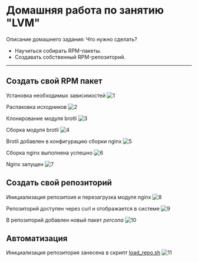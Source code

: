 # Домашняя работа по занятию "LVM"
Описание домашнего задания:
Что нужно сделать?

- Научиться собирать RPM-пакеты.
- Создавать собственный RPM-репозиторий.

--- 
## Создать свой RPM пакет
Установка необходимых зависимостей 
![1](./images/1.png)

Распаковка исходников 
![2](./images/2.png)

Клонирование модуля brotli 
![3](./images/3.png)

Сборка модуля brotli 
![4](./images/4.png)

Brotli добавлен в конфигурацию сборки nginx 
![5](./images/5.png)

Сборка nginx выполнена успешно 
![6](./images/6.png)

Nginx запущен 
![7](./images/7.png)

## Создать свой репозиторий 
Инициализация репозитоия и перезагрузка модуля nginx 
![8](./images/8.png)

Репозиторий доступен через curl и отображается в системе 
![9](./images/9.png)

В репозиторий добавлен новый пакет *percona*
![10](./images/10.png)

## Автоматизация 
Инициализация репозитория занесена в скрипт [load_repo.sh](./load_repo.sh)
![11](./images/11.png)
